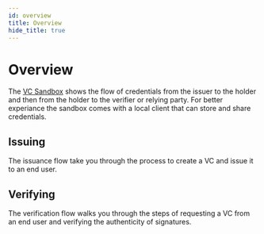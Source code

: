 ```yaml
---
id: overview
title: Overview
hide_title: true
---
```


# Overview

The [VC Sandbox](https://sandbox.bloom.co) shows the flow of credentials from the issuer to the holder and then from the holder to the verifier or relying party. For better experiance the sandbox comes with a local client that can store and share credentials.

## Issuing

The issuance flow take you through the process to create a VC and issue it to an end user.

## Verifying

The verification flow walks you through the steps of requesting a VC from an end user and verifying the authenticity of signatures.

